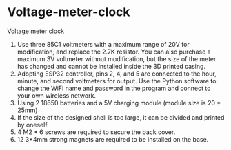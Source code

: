 # Voltage-meter-clock
Voltage meter clock
1. Use three 85C1 voltmeters with a maximum range of 20V for modification, and replace the 2.7K resistor. You can also purchase a maximum 3V voltmeter without modification, but the size of the meter has changed and cannot be installed inside the 3D printed casing.
2. Adopting ESP32 controller, pins 2, 4, and 5 are connected to the hour, minute, and second voltmeters for output. Use the Python software to change the WiFi name and password in the program and connect to your own wireless network.
3. Using 2 18650 batteries and a 5V charging module (module size is 20 * 25mm)
4. If the size of the designed shell is too large, it can be divided and printed by oneself.
5. 4 M2 * 6 screws are required to secure the back cover.
6. 12 3*4mm strong magnets are required to be installed on the base.
